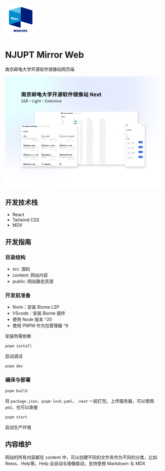 <img src='./public/logo-small.png' width="100" />

# NJUPT Mirror Web

南京邮电大学开源软件镜像站网页端

![intro](./public/intro.jpg)

## 开发技术栈

- React
- Tailwind CSS
- MDX

## 开发指南

### 目录结构

- src: 源码
- content: 网站内容
- public: 网站静态资源

### 开发前准备

- Nvim：安装 Biome LSP
- VScode：安装 Biome 插件
- 使用 Node 版本 ^20
- 使用 PNPM 作为包管理器 ^9

安装所需依赖
```bash
pnpm install
```
启动调试
```bash
pnpm dev
```

### 编译与部署
```bash
pnpm build
```
将 `package.json`、`pnpm-lock.yaml`、`.next` 一起打包，上传服务器，可以使用 `pm2`，也可以直接
```bash
pnpm start
```
启动生产环境

## 内容维护
网站的所有内容都在 content 中，可以创建不同的文件夹作为不同的分类，比如 News、Help等，Help 会自动与镜像联动，支持使用 Markdown 与 MDX
